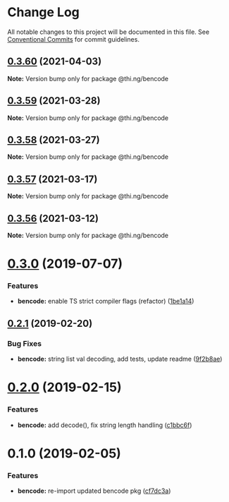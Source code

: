 # Change Log

All notable changes to this project will be documented in this file.
See [Conventional Commits](https://conventionalcommits.org) for commit guidelines.

## [0.3.60](https://github.com/thi-ng/umbrella/compare/@thi.ng/bencode@0.3.59...@thi.ng/bencode@0.3.60) (2021-04-03)

**Note:** Version bump only for package @thi.ng/bencode





## [0.3.59](https://github.com/thi-ng/umbrella/compare/@thi.ng/bencode@0.3.58...@thi.ng/bencode@0.3.59) (2021-03-28)

**Note:** Version bump only for package @thi.ng/bencode





## [0.3.58](https://github.com/thi-ng/umbrella/compare/@thi.ng/bencode@0.3.57...@thi.ng/bencode@0.3.58) (2021-03-27)

**Note:** Version bump only for package @thi.ng/bencode





## [0.3.57](https://github.com/thi-ng/umbrella/compare/@thi.ng/bencode@0.3.56...@thi.ng/bencode@0.3.57) (2021-03-17)

**Note:** Version bump only for package @thi.ng/bencode





## [0.3.56](https://github.com/thi-ng/umbrella/compare/@thi.ng/bencode@0.3.55...@thi.ng/bencode@0.3.56) (2021-03-12)

**Note:** Version bump only for package @thi.ng/bencode





# [0.3.0](https://github.com/thi-ng/umbrella/compare/@thi.ng/bencode@0.2.17...@thi.ng/bencode@0.3.0) (2019-07-07)

### Features

* **bencode:** enable TS strict compiler flags (refactor) ([1be1a14](https://github.com/thi-ng/umbrella/commit/1be1a14))

## [0.2.1](https://github.com/thi-ng/umbrella/compare/@thi.ng/bencode@0.2.0...@thi.ng/bencode@0.2.1) (2019-02-20)

### Bug Fixes

* **bencode:** string list val decoding, add tests, update readme ([9f2b8ae](https://github.com/thi-ng/umbrella/commit/9f2b8ae))

# [0.2.0](https://github.com/thi-ng/umbrella/compare/@thi.ng/bencode@0.1.1...@thi.ng/bencode@0.2.0) (2019-02-15)

### Features

* **bencode:** add decode(), fix string length handling ([c1bbc6f](https://github.com/thi-ng/umbrella/commit/c1bbc6f))

# 0.1.0 (2019-02-05)

### Features

* **bencode:** re-import updated bencode pkg ([cf7dc3a](https://github.com/thi-ng/umbrella/commit/cf7dc3a))
